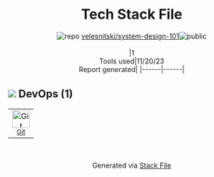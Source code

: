 <!--
--- Readme.md Snippet without images Start ---
## Tech Stack
velesnitski/system-design-101 is built on the following main stack:


Full tech stack [here](/techstack.md)
--- Readme.md Snippet without images End ---

--- Readme.md Snippet with images Start ---
## Tech Stack
velesnitski/system-design-101 is built on the following main stack:


Full tech stack [here](/techstack.md)
--- Readme.md Snippet with images End ---
-->
<div align="center">

# Tech Stack File
![](https://img.stackshare.io/repo.svg "repo") [velesnitski/system-design-101](https://github.com/velesnitski/system-design-101)![](https://img.stackshare.io/public_badge.svg "public")
<br/><br/>
|1<br/>Tools used|11/20/23 <br/>Report generated|
|------|------|
</div>

## <img src='https://img.stackshare.io/devops.svg'/> DevOps (1)
<table><tr>
  <td align='center'>
  <img width='36' height='36' src='https://img.stackshare.io/service/1046/git.png' alt='Git'>
  <br>
  <sub><a href="http://git-scm.com/">Git</a></sub>
  <br>
  <sub></sub>
</td>

</tr>
</table>

<br/>
<div align='center'>

Generated via [Stack File](https://github.com/marketplace/stack-file)
